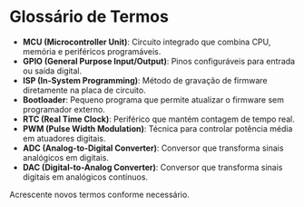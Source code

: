 # Glossário de Termos

- **MCU (Microcontroller Unit)**: Circuito integrado que combina CPU, memória e periféricos programáveis.
- **GPIO (General Purpose Input/Output)**: Pinos configuráveis para entrada ou saída digital.
- **ISP (In-System Programming)**: Método de gravação de firmware diretamente na placa de circuito.
- **Bootloader**: Pequeno programa que permite atualizar o firmware sem programador externo.
- **RTC (Real Time Clock)**: Periférico que mantém contagem de tempo real.
- **PWM (Pulse Width Modulation)**: Técnica para controlar potência média em atuadores digitais.
- **ADC (Analog-to-Digital Converter)**: Conversor que transforma sinais analógicos em digitais.
- **DAC (Digital-to-Analog Converter)**: Conversor que transforma sinais digitais em analógicos contínuos.

Acrescente novos termos conforme necessário.
